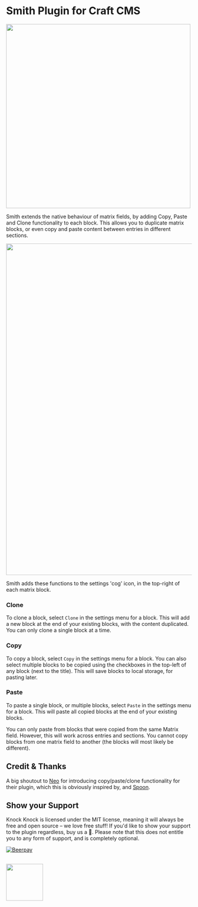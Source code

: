 # Smith Plugin for Craft CMS

<img width="500" src="https://verbb.io/uploads/plugins/smith/smith-social-card.png">

Smith extends the native behaviour of matrix fields, by adding Copy, Paste and Clone functionality to each block. This allows you to duplicate matrix blocks, or even copy and paste content between entries in different sections.

<img width="900" src="https://verbb.io/uploads/plugins/smith/smith-demo.gif">

Smith adds these functions to the settings 'cog' icon, in the top-right of each matrix block.

### Clone
To clone a block, select `Clone` in the settings menu for a block. This will add a new block at the end of your existing blocks, with the content duplicated. You can only clone a single block at a time.

### Copy
To copy a block, select `Copy` in the settings menu for a block. You can also select multiple blocks to be copied using the checkboxes in the top-left of any block (next to the title). This will save blocks to local storage, for pasting later.

### Paste
To paste a single block, or multiple blocks, select `Paste` in the settings menu for a block. This will paste all copied blocks at the end of your existing blocks.

You can only paste from blocks that were copied from the same Matrix field. However, this will work across entries and sections. You cannot copy blocks from one matrix field to another (the blocks will most likely be different).

## Credit & Thanks
A big shoutout to [Neo](https://github.com/spicywebau/craft-neo) for introducing copy/paste/clone functionality for their plugin, which this is obviously inspired by, and [Spoon](https://github.com/angell-co/Spoon).

## Show your Support
Knock Knock is licensed under the MIT license, meaning it will always be free and open source – we love free stuff! If you'd like to show your support to the plugin regardless, buy us a :beers:. Please note that this does not entitle you to any form of support, and is completely optional.

[![Beerpay](https://beerpay.io/verbb/knock-knock/badge.svg?style=beer-square)](https://beerpay.io/verbb/knock-knock)

<h2></h2>

<a href="https://verbb.io" target="_blank">
  <img width="100" src="https://verbb.io/assets/img/verbb-pill.svg">
</a>